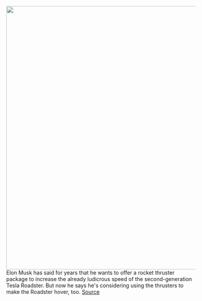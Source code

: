 <img src='https://cdn.vox-cdn.com/thumbor/cpVz9NqcVKeKdH8qbZmPY4wK2tQ=/0x0:3840x2160/1200x800/filters:focal(1613x773:2227x1387)/cdn.vox-cdn.com/uploads/chorus_image/image/68806668/Roadster_Front_58.0.jpg' width='700px' /><br/>
Elon Musk has said for years that he wants to offer a rocket thruster package to increase the already ludicrous speed of the second-generation Tesla Roadster. But now he says he's considering using the thrusters to make the Roadster hover, too.
<a href='https://www.theverge.com/2021/2/11/22278792/elon-musk-joe-rogan-tesla-roadster-spacex-hover-thrusters'> Source <a/>